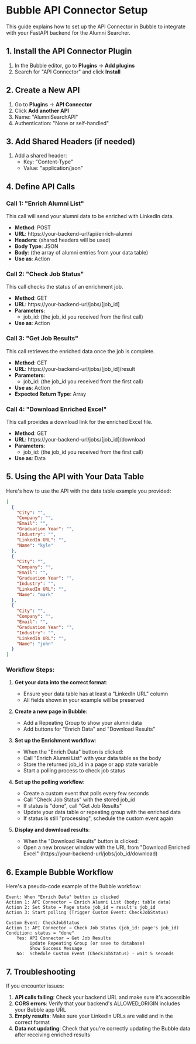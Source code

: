 # Bubble API Connector Setup

This guide explains how to set up the API Connector in Bubble to integrate with your FastAPI backend for the Alumni Searcher.

## 1. Install the API Connector Plugin

1. In the Bubble editor, go to **Plugins** → **Add plugins**
2. Search for "API Connector" and click **Install**

## 2. Create a New API

1. Go to **Plugins** → **API Connector**
2. Click **Add another API**
3. Name: "AlumniSearchAPI"
4. Authentication: "None or self-handled"

## 3. Add Shared Headers (if needed)

1. Add a shared header:
   - Key: "Content-Type"
   - Value: "application/json"

## 4. Define API Calls

### Call 1: "Enrich Alumni List"

This call will send your alumni data to be enriched with LinkedIn data.

- **Method**: POST
- **URL**: https://your-backend-url/api/enrich-alumni
- **Headers**: (shared headers will be used)
- **Body Type**: JSON
- **Body**: (the array of alumni entries from your data table)
- **Use as**: Action

### Call 2: "Check Job Status"

This call checks the status of an enrichment job.

- **Method**: GET
- **URL**: https://your-backend-url/jobs/[job_id]
- **Parameters**:
  - job_id: (the job_id you received from the first call)
- **Use as**: Action

### Call 3: "Get Job Results"

This call retrieves the enriched data once the job is complete.

- **Method**: GET
- **URL**: https://your-backend-url/jobs/[job_id]/result
- **Parameters**:
  - job_id: (the job_id you received from the first call)
- **Use as**: Action
- **Expected Return Type**: Array

### Call 4: "Download Enriched Excel"

This call provides a download link for the enriched Excel file.

- **Method**: GET
- **URL**: https://your-backend-url/jobs/[job_id]/download
- **Parameters**:
  - job_id: (the job_id you received from the first call)
- **Use as**: Data

## 5. Using the API with Your Data Table

Here's how to use the API with the data table example you provided:

```json
[
  {
    "City": "",
    "Company": "",
    "Email": "",
    "Graduation Year": "",
    "Industry": "",
    "LinkedIn URL": "",
    "Name": "kyle"
  },
  {
    "City": "",
    "Company": "",
    "Email": "",
    "Graduation Year": "",
    "Industry": "",
    "LinkedIn URL": "",
    "Name": "mark"
  },
  {
    "City": "",
    "Company": "",
    "Email": "",
    "Graduation Year": "",
    "Industry": "",
    "LinkedIn URL": "",
    "Name": "john"
  }
]
```

### Workflow Steps:

1. **Get your data into the correct format**:
   - Ensure your data table has at least a "LinkedIn URL" column
   - All fields shown in your example will be preserved
   
2. **Create a new page in Bubble**:
   - Add a Repeating Group to show your alumni data
   - Add buttons for "Enrich Data" and "Download Results"
   
3. **Set up the Enrichment workflow**:
   - When the "Enrich Data" button is clicked:
   - Call "Enrich Alumni List" with your data table as the body
   - Store the returned job_id in a page or app state variable
   - Start a polling process to check job status

4. **Set up the polling workflow**:
   - Create a custom event that polls every few seconds
   - Call "Check Job Status" with the stored job_id
   - If status is "done", call "Get Job Results"
   - Update your data table or repeating group with the enriched data
   - If status is still "processing", schedule the custom event again

5. **Display and download results**:
   - When the "Download Results" button is clicked:
   - Open a new browser window with the URL from "Download Enriched Excel"
     (https://your-backend-url/jobs/job_id/download)

## 6. Example Bubble Workflow

Here's a pseudo-code example of the Bubble workflow:

```
Event: When "Enrich Data" button is clicked
Action 1: API Connector → Enrich Alumni List (body: table data)
Action 2: Set State → Page state job_id = result's job_id
Action 3: Start polling (Trigger Custom Event: CheckJobStatus)

Custom Event: CheckJobStatus
Action 1: API Connector → Check Job Status (job_id: page's job_id)
Condition: status = "done"
    Yes: API Connector → Get Job Results
         Update Repeating Group (or save to database)
         Show Success Message
    No:  Schedule Custom Event (CheckJobStatus) - wait 5 seconds
```

## 7. Troubleshooting

If you encounter issues:

1. **API calls failing**: Check your backend URL and make sure it's accessible
2. **CORS errors**: Verify that your backend's ALLOWED_ORIGIN includes your Bubble app URL
3. **Empty results**: Make sure your LinkedIn URLs are valid and in the correct format
4. **Data not updating**: Check that you're correctly updating the Bubble data after receiving enriched results 